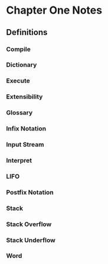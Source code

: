 # Chapter One Notes

## Definitions
### Compile
### Dictionary
### Execute
### Extensibility
### Glossary
### Infix Notation
### Input Stream
### Interpret
### LIFO
### Postfix Notation
### Stack
### Stack Overflow
### Stack Underflow
### Word

